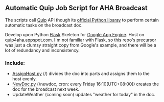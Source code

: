 ## Automatic Quip Job Script for AHA Broadcast
The scripts call [Quip](https://quip.com) API though its [official Python libaray](https://github.com/quip/quip-api) to perform certain automatic tasks on the broadcast doc.

Develop upon Python [Flask](http://flask.pocoo.org) Skeleton for [Google App Engine](https://cloud.google.com/python/getting-started/hello-world). Host on quip4aha.appspot.com. I'm not familiar with Flask, so this repo's precursor was just a clumsy straight copy from Google's example, and there will be a lot of redundancy and inconsistency.

### Include:
* [AssignHost.py](\AssignHost.py) (/) divides the doc into parts and assigns them to the host evenly.
* [NewDoc.py](\NewDoc.py) (/newdoc, cron: every Friday 16:10(UTC+08:00)) creates the doc for the broadcast next week.
* UpdateWeather (coming soon) updates "weather for today" in the doc.
